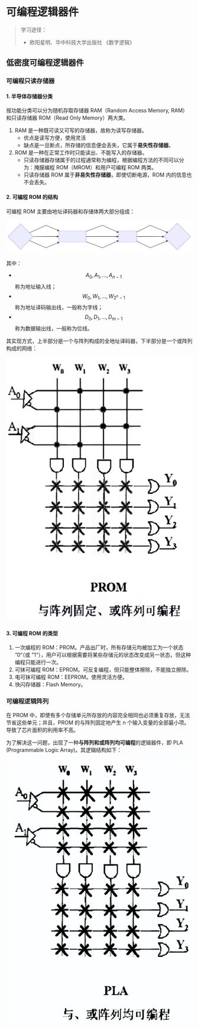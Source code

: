 # 可编程逻辑器件

> 学习途径：
>
> * 欧阳星明、华中科技大学出版社 《数字逻辑》

## 低密度可编程逻辑器件

### 可编程只读存储器

#### 1. 半导体存储器分类

按功能分类可以分为随机存取存储器 RAM（Random Access Memory, RAM）和只读存储器 ROM（Read Only Memory）两大类。

1. RAM 是一种既可读又可写的存储器，故称为读写存储器。
   * 优点是读写方便，使用灵活
   * 缺点是一旦断点，所存储的信息便会丢失，它属于**易失性存储器**。
2. ROM 是一种在正常工作时只能读出、不能写入的存储器。
   * 只读存储器存储属于的过程通常称为编程，根据编程方法的不同可以分为：掩膜编程 ROM（MROM）和用户可编程 ROM 两类。
   * 只读存储器 ROM 属于**非易失性存储器**，即使切断电源，ROM 内的信息也不会丢失。

#### 2. 可编程 ROM 的结构

可编程 ROM 主要由地址译码器和存储体两大部分组成：

![ROM-structrue](../../.gitbook/assets/ROM-structrue.svg)

其中：

* $$A_0, A_1, ..., A_{n-1}$$ 称为地址输入线；
* $$W_0, W_1, ..., W_{2^n-1}$$ 称为地址译码输出线，一般称为字线；
* $$D_0, D_1, ..., D_{m-1}$$ 称为数据输出线，一般称为位线。

其实现方式，上半部分是一个与阵列构成的全地址译码器，下半部分是一个或阵列构成的网络：

![PROM-array](../../.gitbook/assets/PROM-array.png)

#### 3. 可编程 ROM 的类型

1. 一次编程的 ROM：PROM。产品出厂时，所有存储元均被加工为一个状态 ”0“（或 ”1“），用户可以根据需要将某些存储元的状态改变成另一状态，但这种编程只能进行一次。
2. 可抹可编程 ROM：EPROM。可反复编程，但只能整体擦除，不能独立擦除。
3. 电可抹可编程 ROM：EEPROM。使用灵活方便。
4. 快闪存储器：Flash Memory。

### 可编程逻辑阵列

在 PROM 中，即使有多个存储单元所存放的内容完全相同也必须重复存放，无法节省这些单元；并且，PROM 的与阵列固定地产生 n 个输入变量的全部最小项。导致了芯片面积的利用率不高。

为了解决这一问题，出现了一种**与阵列和或阵列均可编程**的逻辑器件，即 PLA (Programmable Logic Array)。其逻辑结构如下：

![PLA-array](../../.gitbook/assets/PLA-array.png)
